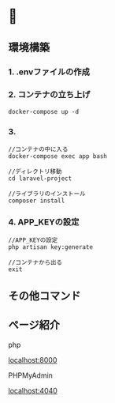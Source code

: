 # 🐳

## 環境構築

### 1. .envファイルの作成

### 2. コンテナの立ち上げ

```
docker-compose up -d
```

### 3. 

```
//コンテナの中に入る
docker-compose exec app bash

//ディレクトリ移動
cd laravel-project

//ライブラリのインストール
composer install
```

### 4. APP_KEYの設定

```
//APP_KEYの設定
php artisan key:generate

//コンテナから出る
exit
```

## その他コマンド

## ページ紹介

php

[localhost:8000](http://localhost:8080)

PHPMyAdmin

[localhost:4040](http://localhost:3306)
